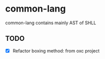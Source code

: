 # common-lang

common-lang contains mainly AST of SHLL

## TODO

- [x] Refactor boxing method: from oxc project

